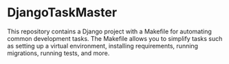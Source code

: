 # DjangoTaskMaster
This repository contains a Django project with a Makefile for automating common development tasks. The Makefile allows you to simplify tasks such as setting up a virtual environment, installing requirements, running migrations, running tests, and more.
